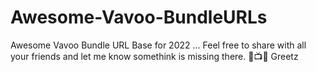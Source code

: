 # Awesome-Vavoo-BundleURLs
Awesome Vavoo Bundle URL Base for 2022 ... Feel free to share with all your friends and let me know somethink is missing there. 👀📺🎥
Greetz
